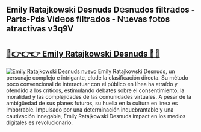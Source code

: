 ## Emily Ratajkowski Desnuds D𝚎sn𝚞dos filtr𝚊dos - Parts-Pds Vid𝚎os filtr𝚊dos - N𝚞evas f𝚘tos atr𝚊ctivas v3q9V

# <h2><a href="http://mbbmxgq.tromn.icu/?c=Emily+Ratajkowski+Desnuds">🔗👉👉👉 Emily Ratajkowski Desnuds 🔗🔗</a></h2>

[![Emily Ratajkowski Desnuds nuevo](https://i.imgur.com/pEAQMta.gif)](http://mbbmxgq.tromn.icu/?c=Emily+Ratajkowski+Desnuds)
Emily Ratajkowski Desnuds, un personaje complejo e intrigante, elude la clasificación directa. Su método poco convencional de interactuar con el público en línea ha atraído y ofendido a los críticos, estimulando debates sobre el consentimiento, la moralidad y las complejidades de las comunidades virtuales. A pesar de la ambigüedad de sus planes futuros, su huella en la cultura en línea es imborrable. Impulsado por una determinación inquebrantable y una cautivación innegable, Emily Ratajkowski Desnuds impact en los medios digitales es revolucionario.
